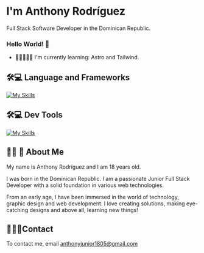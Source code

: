 
# I'm Anthony Rodríguez
Full Stack Software Developer in the Dominican Republic.

### Hello World! 👋

- 🧠👨🏻‍💻💡 I'm currently learning: Astro and Tailwind.
  
## 🛠💻 Language and Frameworks

[![My Skills](https://skillicons.dev/icons?i=astro,tailwind,mysql,js,python,java,vscode&perline=3)](https://skillicons.dev)

## 🛠💻 Dev Tools

[![My Skills](https://skillicons.dev/icons?i=bash,git,yarn,nodejs,figma,vscode&perline=5)](https://skillicons.dev)

## 👨‍💻 🚀 About Me
My name is Anthony Rodríguez and I am 18 years old.

I was born in the Dominican Republic. I am a passionate Junior Full Stack Developer with a solid foundation in various web technologies.

From an early age, I have been immersed in the world of technology, graphic design and web development. I love creating solutions, making eye-catching designs and above all, learning new things!

## ‍💼👨‍💼Contact 

To contact me, email anthonyjunior1805@gmail.com
